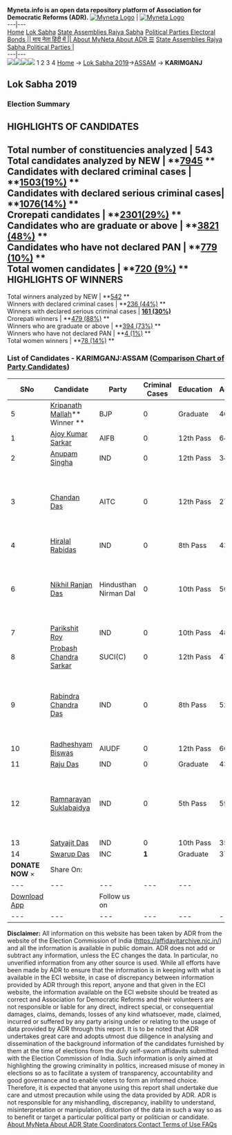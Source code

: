 **Myneta.info is an open data repository platform of Association for Democratic Reforms (ADR).**
[![Myneta Logo](https://www.myneta.info/lib/img/myneta-logo.png)](https://www.myneta.info/) | [![Myneta Logo](https://www.myneta.info/lib/img/adr-logo.png)](https://adrindia.org)  
---|---  
[Home](https://www.myneta.info/) [Lok Sabha](https://www.myneta.info/#ls "Lok Sabha") [ State Assemblies ](https://www.myneta.info/#sa "State Assemblies") [Rajya Sabha](https://www.myneta.info/#rs "Rajya Sabha") [Political Parties ](https://www.myneta.info/party "Political Parties") [ Electoral Bonds ](https://www.myneta.info/electoral_bonds "Electoral Bonds") [ || माय नेता हिंदी में || ](https://translate.google.co.in/translate?prev=hp&hl=en&js=y&u=www.myneta.info&sl=en&tl=hi&history_state0=) [ About MyNeta ](https://adrindia.org/content/about-myneta) [ About ADR ](https://adrindia.org/about-adr/who-we-are) [☰](javascript:void\(0\))
[ State Assemblies ](https://www.myneta.info/#sa "State Assemblies") [ Rajya Sabha ](https://www.myneta.info/#rs "Rajya Sabha") [ Political Parties ](https://www.myneta.info/party "Political Parties")
|   
---|---  
![](https://www.myneta.info/lib/img/banner/banner-1.png)![](https://www.myneta.info/lib/img/banner/banner-2.png)![](https://www.myneta.info/lib/img/banner/banner-3.png)![](https://www.myneta.info/lib/img/banner/banner-4.png)
1  2  3  4 
[Home](https://www.myneta.info/) → [Lok Sabha 2019](https://www.myneta.info/LokSabha2019/)→[ASSAM](https://www.myneta.info/LokSabha2019/index.php?action=show_constituencies&state_id=36) → **KARIMGANJ**
### 
## Lok Sabha 2019
###  Election Summary 
HIGHLIGHTS OF CANDIDATES  
---  
Total number of constituencies analyzed |  543   
Total candidates analyzed by NEW | **[7945](https://www.myneta.info/LokSabha2019/index.php?action=summary&subAction=candidates_analyzed&sort=candidate#summary) **  
Candidates with declared criminal cases | **[1503(19%)](https://www.myneta.info/LokSabha2019/index.php?action=summary&subAction=crime&sort=candidate#summary) **  
Candidates with declared serious criminal cases| **[1076(14%)](https://www.myneta.info/LokSabha2019/index.php?action=summary&subAction=serious_crime&sort=candidate#summary) **  
Crorepati candidates | **[2301(29%)](https://www.myneta.info/LokSabha2019/index.php?action=summary&subAction=crorepati&sort=candidate#summary) **  
Candidates who are graduate or above | **[3821 (48%)](https://www.myneta.info/LokSabha2019/index.php?action=summary&subAction=education&sort=candidate#summary) **  
Candidates who have not declared PAN | **[779 (10%)](https://www.myneta.info/LokSabha2019/index.php?action=summary&subAction=without_pan&sort=candidate#summary) **  
Total women candidates | **[720 (9%)](https://www.myneta.info/LokSabha2019/index.php?action=summary&subAction=women_candidate&sort=candidate#summary) **  
HIGHLIGHTS OF WINNERS  
---  
Total winners analyzed by NEW | **[542](https://www.myneta.info/LokSabha2019/index.php?action=summary&subAction=winner_analyzed&sort=candidate#summary) **  
Winners with declared criminal cases | **[236 (44%)](https://www.myneta.info/LokSabha2019/index.php?action=summary&subAction=winner_crime&sort=candidate#summary) **  
Winners with declared serious criminal cases | **[161 (30%)](https://www.myneta.info/LokSabha2019/index.php?action=summary&subAction=winner_serious_crime&sort=candidate#summary)**  
Crorepati winners | **[479 (88%)](https://www.myneta.info/LokSabha2019/index.php?action=summary&subAction=winner_crorepati&sort=candidate#summary) **  
Winners who are graduate or above | **[394 (73%)](https://www.myneta.info/LokSabha2019/index.php?action=summary&subAction=winner_education&sort=candidate#summary) **  
Winners who have not declared PAN | **[4 (1%)](https://www.myneta.info/LokSabha2019/index.php?action=summary&subAction=winner_without_pan&sort=candidate#summary) **  
Total women winners | **[78 (14%)](https://www.myneta.info/LokSabha2019/index.php?action=summary&subAction=winner_women&sort=candidate#summary) **  
### List of Candidates - KARIMGANJ:ASSAM ([Comparison Chart of Party Candidates](https://www.myneta.info/LokSabha2019/comparisonchart.php?constituency_id=466))
SNo | Candidate| Party| Criminal Cases| Education| Age| Total Assets| Liabilities  
---|---|---|---|---|---|---|---  
5  | [Kripanath Mallah](https://www.myneta.info/LokSabha2019/candidate.php?candidate_id=5897)** Winner ** | BJP | 0 | Graduate| 46 | Rs 18,71,040 ~ 18 Lacs+ | Rs 0 ~   
1  | [Ajoy Kumar Sarkar](https://www.myneta.info/LokSabha2019/candidate.php?candidate_id=5899) | AIFB | 0 | 12th Pass| 64 | Rs 2,88,098 ~ 2 Lacs+ | Rs 0 ~   
2  | [Anupam Singha](https://www.myneta.info/LokSabha2019/candidate.php?candidate_id=5901) | IND | 0 | 12th Pass| 34 | Rs 1,90,360 ~ 1 Lacs+ | Rs 0 ~   
3  | [Chandan Das](https://www.myneta.info/LokSabha2019/candidate.php?candidate_id=5563) | AITC | 0 | 12th Pass| 27 | ![](https://myneta.info/image_v2.php?myneta_folder=LokSabha2019&candidate_id=5563&col=ta) | ![](https://myneta.info/image_v2.php?myneta_folder=LokSabha2019&candidate_id=5563&col=lia)  
4  | [Hiralal Rabidas](https://www.myneta.info/LokSabha2019/candidate.php?candidate_id=5907) | IND | 0 | 8th Pass| 43 | Rs 54,53,171 ~ 54 Lacs+ | Rs 0 ~   
6  | [Nikhil Ranjan Das](https://www.myneta.info/LokSabha2019/candidate.php?candidate_id=5902) | Hindusthan Nirman Dal | 0 | 10th Pass| 50 | ![](https://myneta.info/image_v2.php?myneta_folder=LokSabha2019&candidate_id=5902&col=ta) | ![](https://myneta.info/image_v2.php?myneta_folder=LokSabha2019&candidate_id=5902&col=lia)  
7  | [Parikshit Roy](https://www.myneta.info/LokSabha2019/candidate.php?candidate_id=5898) | IND | 0 | 10th Pass| 48 | Rs 7,90,000 ~ 7 Lacs+ | Rs 0 ~   
8  | [Probash Chandra Sarkar](https://www.myneta.info/LokSabha2019/candidate.php?candidate_id=5896) | SUCI(C) | 0 | 12th Pass| 47 | Rs 1,43,000 ~ 1 Lacs+ | Rs 0 ~   
9  | [Rabindra Chandra Das](https://www.myneta.info/LokSabha2019/candidate.php?candidate_id=5906) | IND | 0 | 8th Pass| 52 | ![](https://myneta.info/image_v2.php?myneta_folder=LokSabha2019&candidate_id=5906&col=ta) | ![](https://myneta.info/image_v2.php?myneta_folder=LokSabha2019&candidate_id=5906&col=lia)  
10  | [Radheshyam Biswas](https://www.myneta.info/LokSabha2019/candidate.php?candidate_id=5564) | AIUDF | 0 | 12th Pass| 66 | Rs 1,21,70,204 ~ 1 Crore+ | Rs 0 ~   
11  | [Raju Das](https://www.myneta.info/LokSabha2019/candidate.php?candidate_id=5904) | IND | 0 | Graduate| 43 | Rs 7,17,404 ~ 7 Lacs+ | Rs 0 ~   
12  | [Ramnarayan Suklabaidya](https://www.myneta.info/LokSabha2019/candidate.php?candidate_id=5909) | IND | 0 | 5th Pass| 59 | ![](https://myneta.info/image_v2.php?myneta_folder=LokSabha2019&candidate_id=5909&col=ta) | ![](https://myneta.info/image_v2.php?myneta_folder=LokSabha2019&candidate_id=5909&col=lia)  
13  | [Satyajit Das](https://www.myneta.info/LokSabha2019/candidate.php?candidate_id=5903) | IND | 0 | 10th Pass| 35 | Rs 80,000 ~ 80 Thou+ | Rs 50,000 ~ 50 Thou+  
14  | [Swarup Das](https://www.myneta.info/LokSabha2019/candidate.php?candidate_id=5562) | INC | **1** | Graduate| 37 | Rs 91,06,386 ~ 91 Lacs+ | Rs 47,82,191 ~ 47 Lacs+  
|  **DONATE NOW** × |  Share On:  | [](https://api.whatsapp.com/send?text=https%3A%2F%2Fmyneta.info%2Fpunjab2022%2Findex.php%3Faction%3Dshow_constituencies%26state_id%3D19) | [](https://www.facebook.com/sharer/sharer.php?u=https%3A%2F%2Fmyneta.info%2Fpunjab2022%2Findex.php%3Faction%3Dshow_constituencies%26state_id%3D19) | [](https://twitter.com/share?url=https%3A%2F%2Fmyneta.info%2Fpunjab2022%2Findex.php%3Faction%3Dshow_constituencies%26state_id%3D19)  
---|---|---|---|---  
| [ Download App ](https://play.google.com/store/apps/details?id=com.webrosoft.myneta1&pcampaignid=pcampaignidMKT-Other-global-all-co-prtnr-py-PartBadge-Mar2515-1) | [](https://play.google.com/store/apps/details?id=com.webrosoft.myneta1&pcampaignid=pcampaignidMKT-Other-global-all-co-prtnr-py-PartBadge-Mar2515-1) |  Follow us on  | [](https://www.facebook.com/adrindia.org/) | [](https://twitter.com/adrspeaks) | [](https://groups.google.com/g/national-election-watch?hl=en&pli=1) | [](https://www.instagram.com/adrspeaks/) | [](https://www.youtube.com/user/adrspeaks) | [](https://sharechat.com/profile/adrspeaks)  
---|---|---|---|---|---|---|---|---  
**Disclaimer:** All information on this website has been taken by ADR from the website of the Election Commission of India (https://affidavitarchive.nic.in/) and all the information is available in public domain. ADR does not add or subtract any information, unless the EC changes the data. In particular, no unverified information from any other source is used. While all efforts have been made by ADR to ensure that the information is in keeping with what is available in the ECI website, in case of discrepancy between information provided by ADR through this report, anyone and that given in the ECI website, the information available on the ECI website should be treated as correct and Association for Democratic Reforms and their volunteers are not responsible or liable for any direct, indirect special, or consequential damages, claims, demands, losses of any kind whatsoever, made, claimed, incurred or suffered by any party arising under or relating to the usage of data provided by ADR through this report. It is to be noted that ADR undertakes great care and adopts utmost due diligence in analysing and dissemination of the background information of the candidates furnished by them at the time of elections from the duly self-sworn affidavits submitted with the Election Commission of India. Such information is only aimed at highlighting the growing criminality in politics, increased misuse of money in elections so as to facilitate a system of transparency, accountability and good governance and to enable voters to form an informed choice. Therefore, it is expected that anyone using this report shall undertake due care and utmost precaution while using the data provided by ADR. ADR is not responsible for any mishandling, discrepancy, inability to understand, misinterpretation or manipulation, distortion of the data in such a way so as to benefit or target a particular political party or politician or candidate. 
[ About MyNeta ](https://adrindia.org/content/about-myneta) [ About ADR ](https://adrindia.org/about-adr/who-we-are) [ State Coordinators ](https://adrindia.org/about-adr/state-coordinators) [ Contact ](https://adrindia.org/contact-us) [ Terms of Use ](https://adrindia.org/content/adr-terms-use) [ FAQs ](https://adrindia.org/content/faqs)
